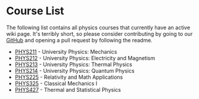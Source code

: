 # Course List

The following list contains all physics courses that currently have an active wiki page. It's terribly short, so please consider contributing by going to our [GitHub](https://github.com/hkn-alpha/wiki) and opening a pull request by following the readme.

- [PHYS211](PHYS211.md) - University Physics: Mechanics
- [PHYS212](PHYS212.md) - University Physics: Electricity and Magnetism
- [PHYS213](PHYS213.md) - University Physics: Thermal Physics
- [PHYS214](PHYS214.md) - University Physics: Quantum Physics
- [PHYS225](PHYS225.md) - Relativity and Math Applications
- [PHYS325](PHYS325.md) - Classical Mechanics I
- [PHYS427](PHYS427.md) - Thermal and Statistical Physics